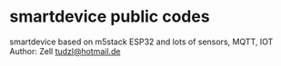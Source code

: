 # smartdevice public codes
smartdevice based on m5stack ESP32 and lots of sensors, MQTT, IOT
Author: Zell
tudzl@hotmail.de

